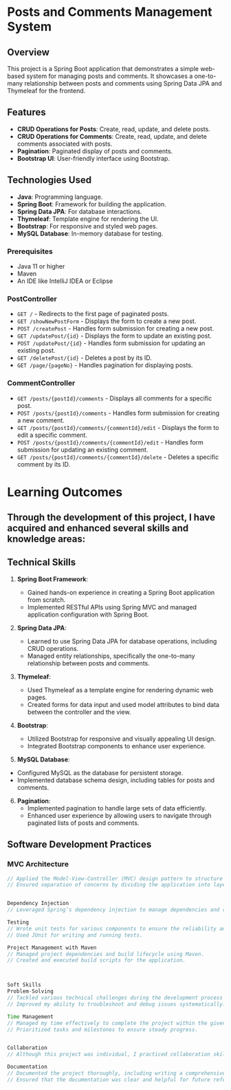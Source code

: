 # Posts and Comments Management System

## Overview

This project is a Spring Boot application that demonstrates a simple web-based system for managing posts and comments. It showcases a one-to-many relationship between posts and comments using Spring Data JPA and Thymeleaf for the frontend.

## Features

- **CRUD Operations for Posts**: Create, read, update, and delete posts.
- **CRUD Operations for Comments**: Create, read, update, and delete comments associated with posts.
- **Pagination**: Paginated display of posts and comments.
- **Bootstrap UI**: User-friendly interface using Bootstrap.

## Technologies Used

- **Java**: Programming language.
- **Spring Boot**: Framework for building the application.
- **Spring Data JPA**: For database interactions.
- **Thymeleaf**: Template engine for rendering the UI.
- **Bootstrap**: For responsive and styled web pages.
- **MySQL Database**: In-memory database for testing.


### Prerequisites

- Java 11 or higher
- Maven
- An IDE like IntelliJ IDEA or Eclipse

### PostController

- `GET /` - Redirects to the first page of paginated posts.
- `GET /showNewPostForm` - Displays the form to create a new post.
- `POST /createPost` - Handles form submission for creating a new post.
- `GET /updatePost/{id}` - Displays the form to update an existing post.
- `POST /updatePost/{id}` - Handles form submission for updating an existing post.
- `GET /deletePost/{id}` - Deletes a post by its ID.
- `GET /page/{pageNo}` - Handles pagination for displaying posts.

### CommentController

- `GET /posts/{postId}/comments` - Displays all comments for a specific post.
- `POST /posts/{postId}/comments` - Handles form submission for creating a new comment.
- `GET /posts/{postId}/comments/{commentId}/edit` - Displays the form to edit a specific comment.
- `POST /posts/{postId}/comments/{commentId}/edit` - Handles form submission for updating an existing comment.
- `GET /posts/{postId}/comments/{commentId}/delete` - Deletes a specific comment by its ID.
# Learning Outcomes

## Through the development of this project, I have acquired and enhanced several skills and knowledge areas:

## Technical Skills

1. **Spring Boot Framework**: 
   - Gained hands-on experience in creating a Spring Boot application from scratch.
   - Implemented RESTful APIs using Spring MVC and managed application configuration with Spring Boot.

2. **Spring Data JPA**:
   - Learned to use Spring Data JPA for database operations, including CRUD operations.
   - Managed entity relationships, specifically the one-to-many relationship between posts and comments.

3. **Thymeleaf**:
   - Used Thymeleaf as a template engine for rendering dynamic web pages.
   - Created forms for data input and used model attributes to bind data between the controller and the view.

4. **Bootstrap**:
   - Utilized Bootstrap for responsive and visually appealing UI design.
   - Integrated Bootstrap components to enhance user experience.

5.  **MySQL Database**:
   - Configured MySQL as the database for persistent storage.
   - Implemented database schema design, including tables for posts and comments.

6. **Pagination**:
   - Implemented pagination to handle large sets of data efficiently.
   - Enhanced user experience by allowing users to navigate through paginated lists of posts and comments.

## Software Development Practices

### MVC Architecture
```java
// Applied the Model-View-Controller (MVC) design pattern to structure the application logically.
// Ensured separation of concerns by dividing the application into layers (Controller, Service, Repository).


Dependency Injection
// Leveraged Spring’s dependency injection to manage dependencies and reduce tight coupling between components.

Testing
// Wrote unit tests for various components to ensure the reliability and correctness of the application.
// Used JUnit for writing and running tests.

Project Management with Maven
// Managed project dependencies and build lifecycle using Maven.
// Created and executed build scripts for the application.



Soft Skills
Problem-Solving
// Tackled various technical challenges during the development process and devised effective solutions.
// Improved my ability to troubleshoot and debug issues systematically.

Time Management
// Managed my time effectively to complete the project within the given timeframe.
// Prioritized tasks and milestones to ensure steady progress.


Collaboration
// Although this project was individual, I practiced collaboration skills by seeking feedback and discussing solutions with peers and mentors.

Documentation
// Documented the project thoroughly, including writing a comprehensive README and in-line code comments.
// Ensured that the documentation was clear and helpful for future reference and other developers.














